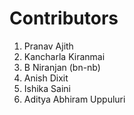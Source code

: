 # Contributors

1.  Pranav Ajith
2.  Kancharla Kiranmai
3.  B Niranjan (bn-nb)
4.  Anish Dixit
5.  Ishika Saini
6.  Aditya Abhiram Uppuluri

